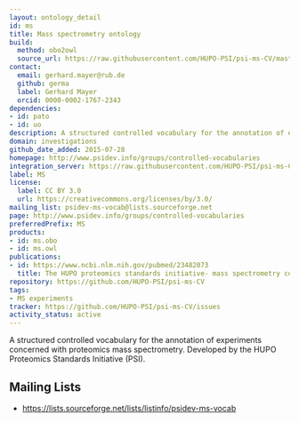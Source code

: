 ```yaml
---
layout: ontology_detail
id: ms
title: Mass spectrometry ontology
build:
  method: obo2owl
  source_url: https://raw.githubusercontent.com/HUPO-PSI/psi-ms-CV/master/psi-ms.obo
contact:
  email: gerhard.mayer@rub.de
  github: germa
  label: Gerhard Mayer
  orcid: 0000-0002-1767-2343
dependencies:
- id: pato
- id: uo
description: A structured controlled vocabulary for the annotation of experiments concerned with proteomics mass spectrometry.
domain: investigations
github_date_added: 2015-07-28
homepage: http://www.psidev.info/groups/controlled-vocabularies
integration_server: https://raw.githubusercontent.com/HUPO-PSI/psi-ms-CV/master
label: MS
license:
  label: CC BY 3.0
  url: https://creativecommons.org/licenses/by/3.0/
mailing_list: psidev-ms-vocab@lists.sourceforge.net
page: http://www.psidev.info/groups/controlled-vocabularies
preferredPrefix: MS
products:
- id: ms.obo
- id: ms.owl
publications:
- id: https://www.ncbi.nlm.nih.gov/pubmed/23482073
  title: The HUPO proteomics standards initiative- mass spectrometry controlled vocabulary.
repository: https://github.com/HUPO-PSI/psi-ms-CV
tags:
- MS experiments
tracker: https://github.com/HUPO-PSI/psi-ms-CV/issues
activity_status: active
---
```


A structured controlled vocabulary for the annotation of experiments concerned with proteomics mass spectrometry. Developed by the HUPO Proteomics Standards Initiative (PSI).

## Mailing Lists

 * https://lists.sourceforge.net/lists/listinfo/psidev-ms-vocab
